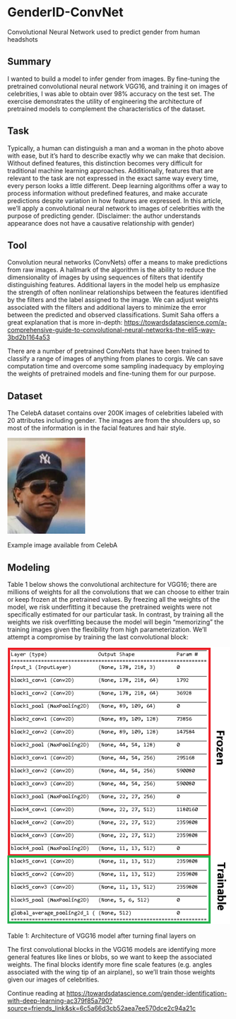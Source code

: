 # GenderID-ConvNet
Convolutional Neural Network used to predict gender from human headshots

## Summary
I wanted to build a model to infer gender from images. By fine-tuning the pretrained convolutional neural network VGG16, and 
training it on images of celebrities, I was able to obtain over 98% accuracy on the test set. The exercise demonstrates the utility 
of engineering the architecture of pretrained models to complement the characteristics of the dataset.

## Task
Typically, a human can distinguish a man and a woman in the photo above with ease, but it’s hard to describe exactly why we can make 
that decision. Without defined features, this distinction becomes very difficult for traditional machine learning approaches. Additionally,
features that are relevant to the task are not expressed in the exact same way every time, every person looks a little different. Deep 
learning algorithms offer a way to process information without predefined features, and make accurate predictions despite variation in how
features are expressed. In this article, we’ll apply a convolutional neural network to images of celebrities with the purpose of predicting
gender. (Disclaimer: the author understands appearance does not have a causative relationship with gender)

## Tool
Convolution neural networks (ConvNets) offer a means to make predictions from raw images. A hallmark of the algorithm is the ability to
reduce the dimensionality of images by using sequences of filters that identify distinguishing features. Additional layers in the model
help us emphasize the strength of often nonlinear relationships between the features identified by the filters and the label assigned to
the image. We can adjust weights associated with the filters and additional layers to minimize the error between the predicted and observed
classifications. Sumit Saha offers a great explanation that is more in-depth: 
https://towardsdatascience.com/a-comprehensive-guide-to-convolutional-neural-networks-the-eli5-way-3bd2b1164a53

There are a number of pretrained ConvNets that have been trained to classify a range of images of anything from planes to corgis. 
We can save computation time and overcome some sampling inadequacy by employing the weights of pretrained models and fine-tuning them for
our purpose.

## Dataset
The CelebA dataset contains over 200K images of celebrities labeled with 20 attributes including gender. The images are from the shoulders
up, so most of the information is in the facial features and hair style.

![fig2](https://github.com/njermain/GenderID-ConvNet/blob/master/GenderIDex.JPG)

Example image available from CelebA

## Modeling

Table 1 below shows the convolutional architecture for VGG16; there are millions of weights for all the convolutions that we can 
choose to either train or keep frozen at the pretrained values. By freezing all the weights of the model, we risk underfitting it 
because the pretrained weights were not specifically estimated for our particular task. In contrast, by training all the weights we 
risk overfitting because the model will begin “memorizing” the training images given the flexibility from high parameterization. We’ll
attempt a compromise by training the last convolutional block:

![fig2](https://github.com/njermain/GenderID-ConvNet/blob/master/Untitled.png)

Table 1: Architecture of VGG16 model after turning final layers on

The first convolutional blocks in the VGG16 models are identifying more general features like lines or blobs, so we want to keep the 
associated weights. The final blocks identify more fine scale features (e.g. angles associated with the wing tip of an airplane), so 
we’ll train those weights given our images of celebrities.

Continue reading at https://towardsdatascience.com/gender-identification-with-deep-learning-ac379f85a790?source=friends_link&sk=6c5a66d3cb52aea7ee570dce2c94a21c



